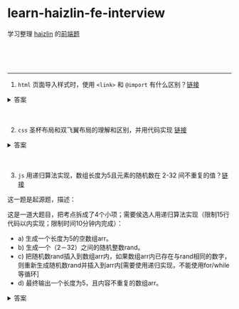 # learn-haizlin-fe-interview

学习整理 [haizlin](https://github.com/haizlin) 的[前端题](https://github.com/haizlin/fe-interview)

<br><br><br>

***

1. `html` 页面导入样式时，使用 `<link>` 和 `@import` 有什么区别？[链接](https://github.com/haizlin/fe-interview/issues/1)

<details>
<summary>答案</summary>

* `<link>` 是 html 标签，规定当前文档和外部资源之间的关系，一般写在 `<head>` 元素中，而 `@import` 是 css 的 `@规则` 语句，用于在 css 中引入一个外部样式表，一般写在 `<style>` 元素和 css 文件的开头。
* `<link>` 引入的 css 会先于 `@import` 加载。
* `<link>` 可以被动态添加和移除，`@import` 不能。
* 它们的浏览器兼容性不一样，`@import` 要求需要高于 Internet Explorer 浏览器 5.5 以上。（现在基本可以忽略这个问题）

注意：有很多回答都说 `link引入的样式页面加载时同时加载` ，这样的说法不严谨，观察浏览器打开网站加载资源的顺序可以发现，等到文档下载完成之后才会去下载其他资源文件（css js 图片 等），在文档下载完成和开始下载其他资源文件中间，会有段时间没有下载请求，所以页面加载的同时是有可能和样式加载是重叠的，但还是有一个明显的先后顺序，毕竟最优先要把 html 文档下载下来才能去做其它事。
</details>
<br><br>

2. `css` 圣杯布局和双飞翼布局的理解和区别，并用代码实现 [链接](https://github.com/haizlin/fe-interview/issues/2)

<details>
<summary>答案</summary>

* 圣杯布局和双飞翼布局解决的问题是一样的，就是两边顶宽，中间自适应的三栏布局。
* 圣杯布局，为了中间 div 内容不被遮挡，将中间 div 设置了左右 padding-left 和 padding-right 后，将左右两个 div 用相对布局 position: relative并分别配合 right 和 left 属性，以便左右两栏 div 移动后不遮挡中间 div。双飞翼布局，为了中间 div 内容不被遮挡，直接在中间 div 内部创建子 div 用于放置内容，在该子 div 里用 margin-left 和 margin-right 为左右两栏 div 留出位置。

圣杯：

```html
<body>
<div id="hd">header</div>
<div id="bd">
  <div id="middle">middle</div>
  <div id="left">left</div>
  <div id="right">right</div>
</div>
<div id="footer">footer</div>
</body>

<style>
#hd{
    height:50px;
    background: #666;
    text-align: center;
}
#bd{
    /*左右栏通过添加负的margin放到正确的位置了，此段代码是为了摆正中间栏的位置*/
    padding:0 200px 0 180px;
    height:100px;
}
#middle{
    float:left;
    width:100%;/*左栏上去到第一行*/
    height:100px;
    background:blue;
}
#left{
    float:left;
    width:180px;
    height:100px;
    margin-left:-100%;
    background:#0c9;
    /*中间栏的位置摆正之后，左栏的位置也相应右移，通过相对定位的left恢复到正确位置*/
    position:relative;
    left:-180px;
}
#right{
    float:left;
    width:200px;
    height:100px;
    margin-left:-200px;
    background:#0c9;
    /*中间栏的位置摆正之后，右栏的位置也相应左移，通过相对定位的right恢复到正确位置*/
    position:relative;
    right:-200px;
}
#footer{
    height:50px;
    background: #666;
    text-align: center;
}
</style>
```

双飞翼

```html
<body>
<div id="hd">header</div> 
  <div id="middle">
    <div id="inside">middle</div>
  </div>
  <div id="left">left</div>
  <div id="right">right</div>
  <div id="footer">footer</div>
</body>

<style>
#hd{
    height:50px;
    background: #666;
    text-align: center;
}
#middle{
    float:left;
    width:100%;/*左栏上去到第一行*/     
    height:100px;
    background:blue;
}
#left{
    float:left;
    width:180px;
    height:100px;
    margin-left:-100%;
    background:#0c9;
}
#right{
    float:left;
    width:200px;
    height:100px;
    margin-left:-200px;
    background:#0c9;
}

/*给内部div添加margin，把内容放到中间栏，其实整个背景还是100%*/ 
#inside{
    margin:0 200px 0 180px;
    height:100px;
}
#footer{  
   clear:both; /*记得清楚浮动*/  
   height:50px;     
   background: #666;    
   text-align: center; 
} 
</style>
```
</details>
<br><br>

3. `js` 用递归算法实现，数组长度为5且元素的随机数在 2-32 间不重复的值？[链接](https://github.com/haizlin/fe-interview/issues/3)

这一题是起源题，描述：<br>

这是一道大题目，把考点拆成了4个小项；需要侯选人用递归算法实现（限制15行代码以内实现；限制时间10分钟内完成）：

* a) 生成一个长度为5的空数组arr。
* b) 生成一个（2－32）之间的随机整数rand。
* c) 把随机数rand插入到数组arr内，如果数组arr内已存在与rand相同的数字，则重新生成随机数rand并插入到arr内[需要使用递归实现，不能使用for/while等循环]
* d) 最终输出一个长度为5，且内容不重复的数组arr。

<details>
<summary>答案</summary>

```js
function randomArr (count, min, max, arr = []) {
    if (arr.length < count) {
        let t = Math.floor(Math.random() * (max - min + 1)) + min;
        while (arr.includes(t)) {
            t = Math.floor(Math.random() * (max - min + 1)) + min
        }
        arr.push(t);
        return randomArr(count--, min, max, arr);
    } else {
        return arr;
    }
}
```

不允许使用循环，改写一下：

```js
function randomArr (count, min, max, arr = []) {
    if (arr.length < count) {
        let t = Math.floor(Math.random() * (max - min + 1)) + min;
        if (arr.includes(t)) {
            return randomArr(count, min, max, arr);
        } else {
            arr.push(t);
            return randomArr(count--, min, max, arr);
        }
    } else {
        return arr;
    }
}
```

优化一下代码行数：

```js
function randomArr (count, min, max, arr = []) {
    let t = Math.floor(Math.random() * (max - min + 1)) + min;
    if (!arr.includes(t)) {
        arr.push(t);
    }
    return arr.length < count ? randomArr(count, min, max, arr) : arr;
}
```

衍生知识点：尾递归优化<br>

如果生成的是小数，而不是整数，这样实现就会有个缺点，没有尾递归优化，当调用次数太多的时候会调用栈溢出。于是写一个包装函数进行优化：

```js
function tco(f) {
  var value;
  var active = false;
  var accumulated = [];

  return function accumulator() {
    accumulated.push(arguments);
    if (!active) {
      active = true;
      while (accumulated.length) {
        value = f.apply(this, accumulated.shift());
      }
      active = false;
      return value;
    }
  };
}

const randomArr = tco(function (count, min, max, arr = []) {
    if (arr.length < count) {
        let t = Math.random() * (max - min + 1) + min;
        while (arr.includes(t)) {
            t = Math.random() * (max - min + 1) + min
        }
        arr.push(t);
        return randomArr(count--, min, max, arr);
    } else {
        return arr;
    }
})
```

这样优化后就不会调用栈溢出了。
</details>
<br><br>